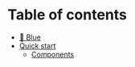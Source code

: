 # Table of contents

* [🔷 Blue](README.md)
* [Quick start](quick-start/README.md)
  * [Components](quick-start/components.md)

